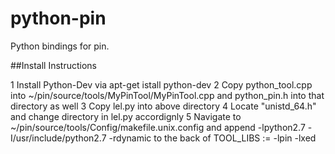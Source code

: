 python-pin
==========

Python bindings for pin.


##Install Instructions

1 Install Python-Dev via apt-get istall python-dev
2 Copy python_tool.cpp into ~/pin/source/tools/MyPinTool/MyPinTool.cpp and python_pin.h into that directory as well
3 Copy lel.py into above directory
4 Locate "unistd_64.h" and change directory in lel.py accordignly
5 Navigate to  ~/pin/source/tools/Config/makefile.unix.config and append -lpython2.7 -I/usr/include/python2.7 -rdynamic  to the back of TOOL_LIBS := -lpin -lxed 
